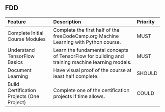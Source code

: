 ## FDD

| Feature                                      | Description                                                                                                 | Priority |
| :------------------------------------------- | :---------------------------------------------------------------------------------------------------------- | :------- |
| Complete Initial Course Modules             | Complete the first half of the freeCodeCamp.org Machine Learning with Python course.                        | MUST     |
| Understand TensorFlow Basics                | Learn the fundamental concepts of TensorFlow for building and training machine learning models.             | MUST     |
| Document Learning                           | Have visual proof of the course at least half complete.                                                    | SHOULD   |
| Build Certification Projects (One Project)  | Complete one of the certification projects if time allows.                                                 | COULD    |